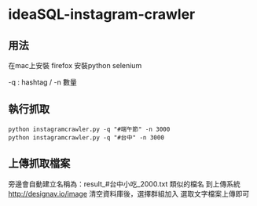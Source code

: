 # ideaSQL-instagram-crawler
## 用法

在mac上安裝 firefox
安裝python selenium

-q : hashtag   /  -n 數量

## 執行抓取
```
python instagramcrawler.py -q "#端午節" -n 3000
python instagramcrawler.py -q "#台中" -n 3000
```

## 上傳抓取檔案
旁邊會自動建立名稱為：result_#台中小吃_2000.txt 類似的檔名
到上傳系統 http://designav.io/image
清空資料庫後，選擇群組加入
選取文字檔案上傳即可
